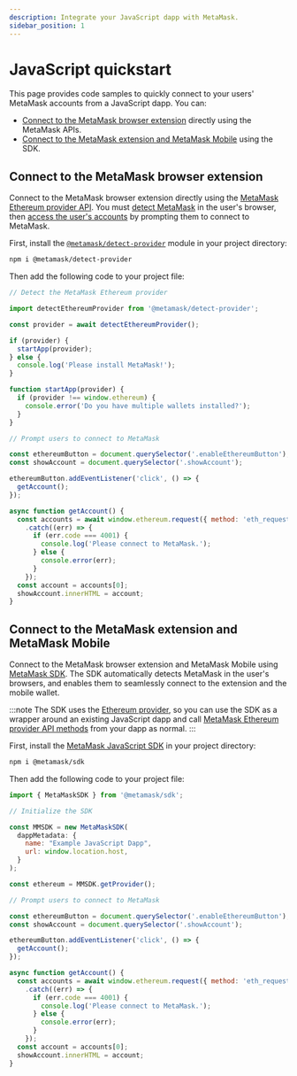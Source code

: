 ```yaml
---
description: Integrate your JavaScript dapp with MetaMask.
sidebar_position: 1
---
```


# JavaScript quickstart

This page provides code samples to quickly connect to your users' MetaMask accounts from a
JavaScript dapp.
You can:

- [Connect to the MetaMask browser extension](#connect-to-the-metamask-browser-extension) directly
  using the MetaMask APIs.
- [Connect to the MetaMask extension and MetaMask Mobile](#connect-to-the-metamask-extension-and-metamask-mobile)
  using the SDK.

## Connect to the MetaMask browser extension

Connect to the MetaMask browser extension directly using the
[MetaMask Ethereum provider API](../concepts/apis.md).
You must [detect MetaMask](../how-to/detect-metamask.md) in the user's browser, then
[access the user's accounts](../how-to/access-accounts.md) by prompting them to connect to MetaMask.

First, install the [`@metamask/detect-provider`](https://github.com/MetaMask/detect-provider)
module in your project directory:

```bash
npm i @metamask/detect-provider
```

Then add the following code to your project file:

```js title="index.js"
// Detect the MetaMask Ethereum provider

import detectEthereumProvider from '@metamask/detect-provider';

const provider = await detectEthereumProvider();

if (provider) {
  startApp(provider);
} else {
  console.log('Please install MetaMask!');
}

function startApp(provider) {
  if (provider !== window.ethereum) {
    console.error('Do you have multiple wallets installed?');
  }
}

// Prompt users to connect to MetaMask

const ethereumButton = document.querySelector('.enableEthereumButton');
const showAccount = document.querySelector('.showAccount');

ethereumButton.addEventListener('click', () => {
  getAccount();
});

async function getAccount() {
  const accounts = await window.ethereum.request({ method: 'eth_requestAccounts' })
    .catch((err) => {
      if (err.code === 4001) {
        console.log('Please connect to MetaMask.');
      } else {
        console.error(err);
      }
    });
  const account = accounts[0];
  showAccount.innerHTML = account;
}
```

## Connect to the MetaMask extension and MetaMask Mobile

Connect to the MetaMask browser extension and MetaMask Mobile using [MetaMask SDK](../concepts/sdk/index.md).
The SDK automatically detects MetaMask in the user's browsers, and enables them to seamlessly
connect to the extension and the mobile wallet.

:::note
The SDK uses the [Ethereum provider](../concepts/apis.md#ethereum-provider-api), so you can use the
SDK as a wrapper around an existing JavaScript dapp and call
[MetaMask Ethereum provider API methods](../reference/provider-api.md) from your dapp as normal.
:::

First, install the [MetaMask JavaScript SDK](../how-to/use-sdk/javascript/index.md) in your project directory:

```bash
npm i @metamask/sdk
```

Then add the following code to your project file:

```js title="index.js"
import { MetaMaskSDK } from '@metamask/sdk';

// Initialize the SDK

const MMSDK = new MetaMaskSDK(
  dappMetadata: {
    name: "Example JavaScript Dapp",
    url: window.location.host,
  }
);

const ethereum = MMSDK.getProvider();

// Prompt users to connect to MetaMask

const ethereumButton = document.querySelector('.enableEthereumButton');
const showAccount = document.querySelector('.showAccount');

ethereumButton.addEventListener('click', () => {
  getAccount();
});

async function getAccount() {
  const accounts = await window.ethereum.request({ method: 'eth_requestAccounts' })
    .catch((err) => {
      if (err.code === 4001) {
        console.log('Please connect to MetaMask.');
      } else {
        console.error(err);
      }
    });
  const account = accounts[0];
  showAccount.innerHTML = account;
}
```

